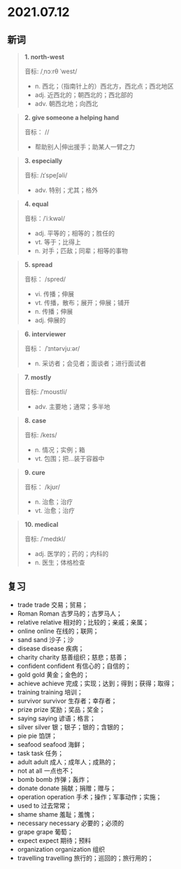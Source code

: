 # 2021.07.12

## 新词

> **1. north-west**
>
> 音标: /ˌnɔːrθ ˈwest/
>
> - n. 西北；（指南针上的）西北方，西北点；西北地区
> - adj. 近西北的；朝西北的；西北部的
> - adv. 朝西北地；向西北


> **2. give someone a helping hand**
>
> 音标：  //
>
> - 帮助别人|伸出援手；助某人一臂之力



> **3. especially**
>
> 音标: /ɪˈspeʃəli/
>
> - adv. 特别；尤其；格外


> **4. equal**
>
> 音标：/ˈiːkwəl/
>
> - adj. 平等的；相等的；胜任的
> - vt. 等于；比得上
> - n. 对手；匹敌；同辈；相等的事物


> **5. spread**
>
> 音标：  /spred/
>
> - vi. 传播；伸展
> - vt. 传播，散布；展开；伸展；铺开
> - n. 传播；伸展
> - adj. 伸展的



> **6. interviewer**
>
> 音标： /ˈɪntərvjuːər/
>
> - n. 采访者；会见者；面谈者；进行面试者




> **7. mostly**
>
> 音标:  /ˈmoʊstli/
>
> - adv. 主要地；通常；多半地





> **8. case**
>
> 音标:   /keɪs/
>
> - n. 情况；实例；箱
> - vt. 包围；把…装于容器中


> **9. cure**
>
> 音标：  /kjʊr/
> 
> - n. 治愈；治疗
> - vt. 治愈；治疗


> **10. medical**
>
> 音标:  /ˈmedɪkl/
>
> - adj. 医学的；药的；内科的
> - n. 医生；体格检查




## 复习

- trade trade 交易；贸易；
- Roman Roman 古罗马的；古罗马人；
- relative relative 相对的；比较的；亲戚；亲属；
- online online 在线的；联网；
- sand sand 沙子；沙
- disease disease 疾病；
- charity charity 慈善组织；慈悲；慈善；
- confident confident 有信心的；自信的；
- gold gold 黄金；金色的；
- achieve achieve 完成；实现；达到；得到；获得；取得；
- training training 培训；
- survivor survivor 生存者；幸存者；
- prize prize 奖励；奖品；奖金；
- saying saying 谚语；格言；
- silver silver 银；银子；银的；含银的；
- pie pie 馅饼；
- seafood seafood 海鲜；
- task task 任务；
- adult adult 成人；成年人；成熟的；
- not at all 一点也不；
- bomb bomb 炸弹；轰炸；
- donate donate 捐献；捐赠；赠与；
- operation operation 手术；操作；军事动作；实施；
- used to 过去常常；
- shame shame 羞耻；羞愧；
- necessary necessary 必要的；必须的
- grape grape 葡萄；
- expect expect 期待；预料
- organization organization 组织
- travelling travelling 旅行的；巡回的；旅行用的；
